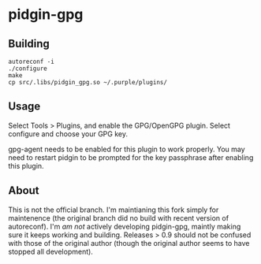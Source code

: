 pidgin-gpg
==========

Building
--------
    autoreconf -i
    ./configure
    make
    cp src/.libs/pidgin_gpg.so ~/.purple/plugins/

Usage
-----
Select Tools > Plugins, and enable the GPG/OpenGPG plugin. Select
configure and choose your GPG key.

gpg-agent needs to be enabled for this plugin to work properly. You
may need to restart pidgin to be prompted for the key passphrase after
enabling this plugin.

About
-----
This is not the official branch. I'm maintianing this fork simply for
maintenence (the original branch did no build with recent version of
autoreconf). I'm *am not* actively developing pidgin-gpg, maintly making
sure it keeps working and building. Releases > 0.9 should not be confused
with those of the original author (though the original author seems to
have stopped all development).
